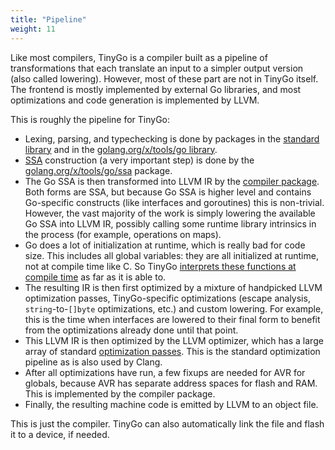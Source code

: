 ```yaml
---
title: "Pipeline"
weight: 11
---
```


Like most compilers, TinyGo is a compiler built as a pipeline of transformations
that each translate an input to a simpler output version (also called lowering).
However, most of these part are not in TinyGo itself. The frontend is mostly
implemented by external Go libraries, and most optimizations and code generation
is implemented by LLVM.

This is roughly the pipeline for TinyGo:

  * Lexing, parsing, and typechecking is done by packages in the
    [standard library](https://godoc.org/go) and in the
    [golang.org/x/tools/go library](https://godoc.org/golang.org/x/tools/go).
  * [SSA](https://en.wikipedia.org/wiki/Static_single_assignment_form)
    construction (a very important step) is done by the
    [golang.org/x/tools/go/ssa](https://godoc.org/golang.org/x/tools/go/ssa)
    package.
  * The Go SSA is then transformed into LLVM IR by the
    [compiler package](https://godoc.org/github.com/tinygo-org/tinygo/compiler).
    Both forms are SSA, but because Go SSA is higher level and contains
    Go-specific constructs (like interfaces and goroutines) this is non-trivial.
    However, the vast majority of the work is simply lowering the available Go
    SSA into LLVM IR, possibly calling some runtime library intrinsics in the
    process (for example, operations on maps).
  * Go does a lot of initialization at runtime, which is really bad for
    code size. This includes all global variables: they are all initialized at
    runtime, not at compile time like C. So TinyGo
    [interprets these functions at compile time](https://github.com/tinygo-org/tinygo/tree/master/interp)
    as far as it is able to.
  * The resulting IR is then first optimized by a mixture of handpicked LLVM
    optimization passes, TinyGo-specific
    optimizations (escape analysis, `string`-to-`[]byte` optimizations, etc.)
    and custom lowering. For example, this is the time when interfaces are
    lowered to their final form to benefit from the optimizations already done
    until that point.
  * This LLVM IR is then optimized by the LLVM optimizer, which has a large
    array of standard [optimization passes](https://llvm.org/docs/Passes.html).
    This is the standard optimization pipeline as is also used by Clang.
  * After all optimizations have run, a few fixups are needed for AVR for
    globals, because AVR has separate address spaces for flash and RAM. This is
    implemented by the compiler package.
  * Finally, the resulting machine code is emitted by LLVM to an object file.

This is just the compiler. TinyGo can also automatically link the file and flash
it to a device, if needed.
